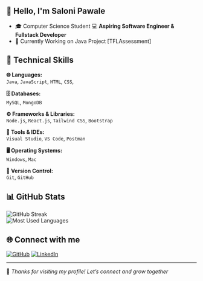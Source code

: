 ## 👋 Hello, I'm Saloni Pawale

- 🎓 Computer Science Student 
💻 **Aspiring Software Engineer & Fullstack Developer**  
- 🌱 Currently Working on Java Project [TFLAssessment]
  

## 💼 Technical Skills

**🌐 Languages:**  
 `Java`, `JavaScript`, `HTML`, `CSS`, 

**🗄 Databases:**  
`MySQL`, `MongoDB`

**⚙ Frameworks & Libraries:**  
`Node.js`, `React.js`, `Tailwind CSS`, `Bootstrap`

**🧰 Tools & IDEs:**  
`Visual Studio`, `VS Code`, `Postman`

**🖥 Operating Systems:**  
`Windows`, `Mac`

**📁 Version Control:**  
`Git`, `GitHub`



## 📊 GitHub Stats

![GitHub Streak](https://github-readme-streak-stats.herokuapp.com/?user=PawaleSaloni&theme=react&hide_border=true)  
![Most Used Languages](https://github-readme-stats.vercel.app/api/top-langs/?username=PawaleSaloni&theme=radical&hide_border=true)


## 🌐 Connect with me

[![GitHub](https://img.shields.io/badge/GitHub-PawaleSaloni-181717?style=for-the-badge&logo=github)](https://github.com/PawaleSaloni)
[![LinkedIn](https://img.shields.io/badge/LinkedIn-Saloni%20Pawale-0A66C2?style=for-the-badge&logo=linkedin&logoColor=white)](https://www.linkedin.com/in/saloni-pawale/)

---
🚀 *Thanks for visiting my profile! Let’s connect and grow together*

